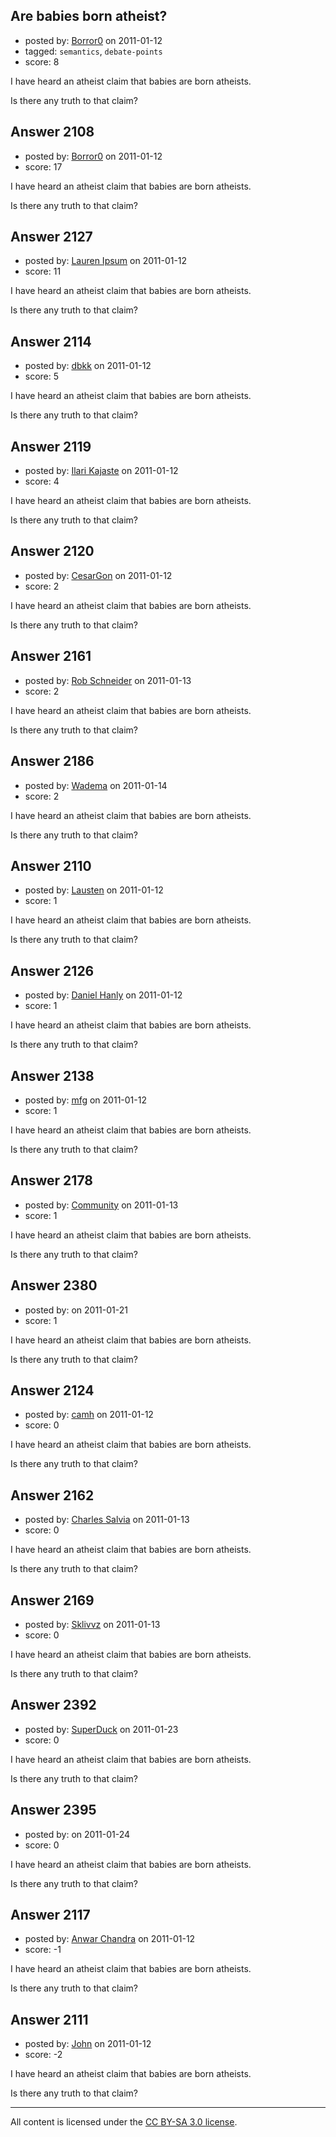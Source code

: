 ## Are babies born atheist?

- posted by: [Borror0](https://stackexchange.com/users/-1/484-borror0) on 2011-01-12
- tagged: `semantics`, `debate-points`
- score: 8

I have heard an atheist claim that babies are born atheists. 

Is there any truth to that claim?




## Answer 2108

- posted by: [Borror0](https://stackexchange.com/users/-1/484-borror0) on 2011-01-12
- score: 17

I have heard an atheist claim that babies are born atheists. 

Is there any truth to that claim?




## Answer 2127

- posted by: [Lauren Ipsum](https://stackexchange.com/users/-1/71-lauren-ipsum) on 2011-01-12
- score: 11

I have heard an atheist claim that babies are born atheists. 

Is there any truth to that claim?




## Answer 2114

- posted by: [dbkk](https://stackexchange.com/users/-1/493-dbkk) on 2011-01-12
- score: 5

I have heard an atheist claim that babies are born atheists. 

Is there any truth to that claim?




## Answer 2119

- posted by: [Ilari Kajaste](https://stackexchange.com/users/-1/726-ilari-kajaste) on 2011-01-12
- score: 4

I have heard an atheist claim that babies are born atheists. 

Is there any truth to that claim?




## Answer 2120

- posted by: [CesarGon](https://stackexchange.com/users/-1/80-cesargon) on 2011-01-12
- score: 2

I have heard an atheist claim that babies are born atheists. 

Is there any truth to that claim?




## Answer 2161

- posted by: [Rob Schneider](https://stackexchange.com/users/-1/149-rob-schneider) on 2011-01-13
- score: 2

I have heard an atheist claim that babies are born atheists. 

Is there any truth to that claim?




## Answer 2186

- posted by: [Wadema](https://stackexchange.com/users/-1/822-wadema) on 2011-01-14
- score: 2

I have heard an atheist claim that babies are born atheists. 

Is there any truth to that claim?




## Answer 2110

- posted by: [Lausten](https://stackexchange.com/users/-1/584-lausten) on 2011-01-12
- score: 1

I have heard an atheist claim that babies are born atheists. 

Is there any truth to that claim?




## Answer 2126

- posted by: [Daniel Hanly](https://stackexchange.com/users/-1/792-daniel-hanly) on 2011-01-12
- score: 1

I have heard an atheist claim that babies are born atheists. 

Is there any truth to that claim?




## Answer 2138

- posted by: [mfg](https://stackexchange.com/users/-1/135-mfg) on 2011-01-12
- score: 1

I have heard an atheist claim that babies are born atheists. 

Is there any truth to that claim?




## Answer 2178

- posted by: [Community](https://stackexchange.com/users/-1/-1-community) on 2011-01-13
- score: 1

I have heard an atheist claim that babies are born atheists. 

Is there any truth to that claim?




## Answer 2380

- posted by: [](https://stackexchange.com/users/-1/910-user910) on 2011-01-21
- score: 1

I have heard an atheist claim that babies are born atheists. 

Is there any truth to that claim?




## Answer 2124

- posted by: [camh](https://stackexchange.com/users/-1/790-camh) on 2011-01-12
- score: 0

I have heard an atheist claim that babies are born atheists. 

Is there any truth to that claim?




## Answer 2162

- posted by: [Charles Salvia](https://stackexchange.com/users/-1/501-charles-salvia) on 2011-01-13
- score: 0

I have heard an atheist claim that babies are born atheists. 

Is there any truth to that claim?




## Answer 2169

- posted by: [Sklivvz](https://stackexchange.com/users/-1/675-sklivvz) on 2011-01-13
- score: 0

I have heard an atheist claim that babies are born atheists. 

Is there any truth to that claim?




## Answer 2392

- posted by: [SuperDuck](https://stackexchange.com/users/-1/919-superduck) on 2011-01-23
- score: 0

I have heard an atheist claim that babies are born atheists. 

Is there any truth to that claim?




## Answer 2395

- posted by: [](https://stackexchange.com/users/-1/922-user922) on 2011-01-24
- score: 0

I have heard an atheist claim that babies are born atheists. 

Is there any truth to that claim?




## Answer 2117

- posted by: [Anwar Chandra](https://stackexchange.com/users/-1/785-anwar-chandra) on 2011-01-12
- score: -1

I have heard an atheist claim that babies are born atheists. 

Is there any truth to that claim?




## Answer 2111

- posted by: [John](https://stackexchange.com/users/-1/627-john) on 2011-01-12
- score: -2

I have heard an atheist claim that babies are born atheists. 

Is there any truth to that claim?





---

All content is licensed under the [CC BY-SA 3.0 license](https://creativecommons.org/licenses/by-sa/3.0/).
